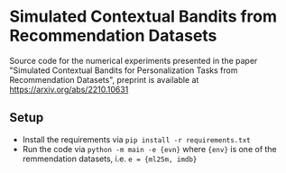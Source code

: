 # Simulated Contextual Bandits from Recommendation Datasets
Source code for the numerical experiments presented in the paper "Simulated Contextual Bandits for Personalization Tasks from Recommendation Datasets", preprint is available at https://arxiv.org/abs/2210.10631

## Setup
* Install the requirements via
```pip install -r requirements.txt```
* Run the code via
```python -m main -e {evn}```
where `{env}` is one of the remmendation datasets, i.e. `e = {ml25m, imdb}`

